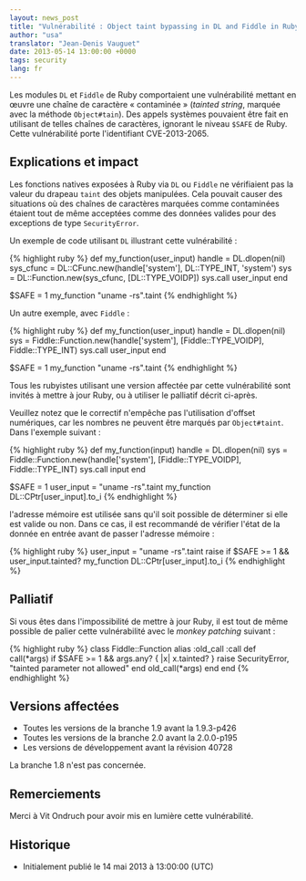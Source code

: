```yaml
---
layout: news_post
title: "Vulnérabilité : Object taint bypassing in DL and Fiddle in Ruby (CVE-2013-2065)"
author: "usa"
translator: "Jean-Denis Vauguet"
date: 2013-05-14 13:00:00 +0000
tags: security
lang: fr
---
```


Les modules `DL` et `Fiddle` de Ruby comportaient une vulnérabilité mettant
en œuvre une chaîne de caractère « contaminée » (*tainted string*, marquée
avec la méthode `Object#tain`). Des appels systèmes pouvaient être fait en
utilisant de telles chaînes de caractères, ignorant le niveau `$SAFE` de
Ruby. Cette vulnérabilité porte l'identifiant CVE-2013-2065.

## Explications et impact

Les fonctions natives exposées à Ruby via `DL` ou `Fiddle` ne vérifiaient pas
la valeur du drapeau `taint` des objets manipulées. Cela pouvait causer des
situations où des chaînes de caractères marquées comme contaminées étaient
tout de même acceptées comme des données valides pour des exceptions de type
`SecurityError`.

Un exemple de code utilisant `DL` illustrant cette vulnérabilité :

{% highlight ruby %}
def my_function(user_input)
  handle    = DL.dlopen(nil)
  sys_cfunc = DL::CFunc.new(handle['system'], DL::TYPE_INT, 'system')
  sys       = DL::Function.new(sys_cfunc, [DL::TYPE_VOIDP])
  sys.call user_input
end

$SAFE = 1
my_function "uname -rs".taint
{% endhighlight %}

Un autre exemple, avec `Fiddle` :

{% highlight ruby %}
def my_function(user_input)
  handle    = DL.dlopen(nil)
  sys = Fiddle::Function.new(handle['system'],
                          [Fiddle::TYPE_VOIDP], Fiddle::TYPE_INT)
  sys.call user_input
end

$SAFE = 1
my_function "uname -rs".taint
{% endhighlight %}

Tous les rubyistes utilisant une version affectée par cette vulnérabilité
sont invités à mettre à jour Ruby, ou à utiliser le palliatif décrit
ci-après.

Veuillez notez que le correctif n'empêche pas l'utilisation d'offset
numériques, car les nombres ne peuvent être marqués par `Object#taint`. Dans
l'exemple suivant :

{% highlight ruby %}
def my_function(input)
  handle    = DL.dlopen(nil)
  sys = Fiddle::Function.new(handle['system'],
                          [Fiddle::TYPE_VOIDP], Fiddle::TYPE_INT)
  sys.call input
end

$SAFE = 1
user_input = "uname -rs".taint
my_function DL::CPtr[user_input].to_i
{% endhighlight %}

l'adresse mémoire est utilisée sans qu'il soit possible de déterminer si
elle est valide ou non. Dans ce cas, il est recommandé de vérifier l'état
de la donnée en entrée avant de passer l'adresse mémoire :

{% highlight ruby %}
user_input = "uname -rs".taint
raise if $SAFE >= 1 && user_input.tainted?
my_function DL::CPtr[user_input].to_i
{% endhighlight %}

## Palliatif

Si vous êtes dans l'impossibilité de mettre à jour Ruby, il est tout de même
possible de palier cette vulnérabilité avec le *monkey patching* suivant :

{% highlight ruby %}
class Fiddle::Function
  alias :old_call :call
  def call(*args)
    if $SAFE >= 1 && args.any? { |x| x.tainted? }
      raise SecurityError, "tainted parameter not allowed"
    end
    old_call(*args)
  end
end
{% endhighlight %}

## Versions affectées

* Toutes les versions de la branche 1.9 avant la 1.9.3-p426
* Toutes les versions de la branche 2.0 avant la 2.0.0-p195
* Les versions de développement avant la révision 40728

La branche 1.8 n'est pas concernée.

## Remerciements

Merci à Vit Ondruch pour avoir mis en lumière cette vulnérabilité.

## Historique

* Initialement publié le 14 mai 2013 à 13:00:00 (UTC)

